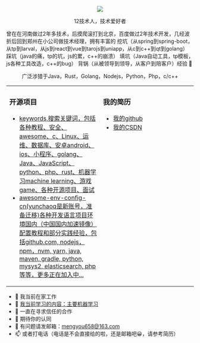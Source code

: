 <p align="center">
  <img src="https://github-readme-stats.vercel.app/api?username=mengyou658&show_icons=true&theme=graywhite"/>
</p>
<p align="center"> 12技术人，技术爱好者 </p>  
<p align="left">曾在在河南做过2年多技术，后摸爬滚打到北京，百度做过2年技术开发，几经波折后回到郑州在小公司做技术经理，拥有丰富的 挖坑（从spring到spring-boot，从tp到larval，从js到react到vue到tarojs到uniapp，从c到c++到qt到golang） 踩坑（java的痛，tp的坑，js的累，c++的崩溃） 填坑（Java自动工具，tp模板，js各种工具改造，c++的bug） 背锅（从被领导到领导，从客户到陪客户）经验 🐶   </p>  
<p align="center">广泛涉猎于Java，Rust，Golang，Nodejs，Python，Php，c/c++ </p>  
<table align="center"><tr>
<td valign="top" width="50%">

### 开源项目  
- [keywords,搜索关键词，包括各种教程、安全、awesome、c、Linux、运维、数据库、安卓android、ios、小程序、golang、Java、JavaScript、python、php、rust、机器学习machine learning、游戏game、各种开源项目、面试](https://github.com/mengyou658/keywords)	
- [awesome-env-config-cn(yunchaoq是新账号，准备迁移)各种开发语言项目环境国内（中国国内加速镜像）配置教程和部分实践经验，包括github.com, nodejs，npm，nvm, yarn, java, maven, gradle, python, mysys2, elasticsearch, php等等，更多正在加入中...](https://github.com/mengyou658/awesome-env-config-cn)
</td>
<td valign="top" width="50%">

### 我的简历
- [我的github](https://github.com/mengyou658)
- [我的CSDN](https://blog.csdn.net/mengyouyouzi)

</td>
</tr></table>

- 🔭 我当前在家工作
- 🌱 [我当前学习的内容：主要机器学习](https://github.com/mengyou658/keywords#%E6%9C%80%E8%BF%91%E5%B0%9D%E8%AF%95%E5%AD%A6%E4%B9%A0)
- 👯 一直在寻求信任的合作
- 🤔 期待你的认同
- 💬 有问题请发邮箱：mengyou658@163.com
- 📫 或者打电话（电话是不会直接给的啦，还是邮箱吧😀，请参考简历）

